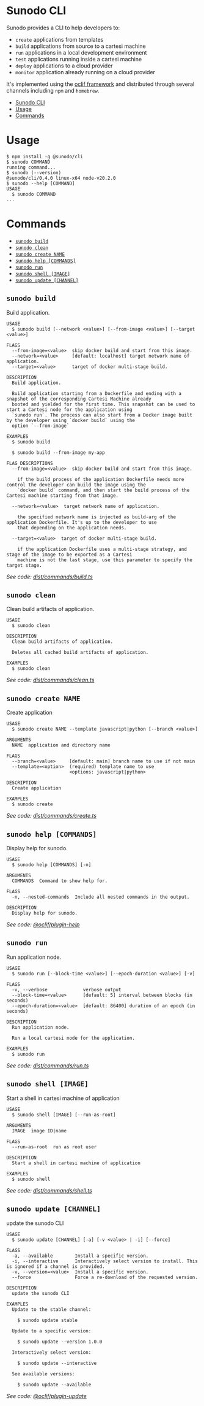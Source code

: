 # Sunodo CLI

Sunodo provides a CLI to help developers to:

-   `create` applications from templates
-   `build` applications from source to a cartesi machine
-   `run` applications in a local development environment
-   `test` applications running inside a cartesi machine
-   `deploy` applications to a cloud provider
-   `monitor` application already running on a cloud provider

It's implemented using the [oclif framework](https://oclif.io) and distributed through several channels including `npm` and `homebrew`.

<!-- toc -->
* [Sunodo CLI](#sunodo-cli)
* [Usage](#usage)
* [Commands](#commands)
<!-- tocstop -->

# Usage

<!-- usage -->
```sh-session
$ npm install -g @sunodo/cli
$ sunodo COMMAND
running command...
$ sunodo (--version)
@sunodo/cli/0.4.0 linux-x64 node-v20.2.0
$ sunodo --help [COMMAND]
USAGE
  $ sunodo COMMAND
...
```
<!-- usagestop -->

# Commands

<!-- commands -->
* [`sunodo build`](#sunodo-build)
* [`sunodo clean`](#sunodo-clean)
* [`sunodo create NAME`](#sunodo-create-name)
* [`sunodo help [COMMANDS]`](#sunodo-help-commands)
* [`sunodo run`](#sunodo-run)
* [`sunodo shell [IMAGE]`](#sunodo-shell-image)
* [`sunodo update [CHANNEL]`](#sunodo-update-channel)

## `sunodo build`

Build application.

```
USAGE
  $ sunodo build [--network <value>] [--from-image <value>] [--target <value>]

FLAGS
  --from-image=<value>  skip docker build and start from this image.
  --network=<value>     [default: localhost] target network name of application.
  --target=<value>      target of docker multi-stage build.

DESCRIPTION
  Build application.

  Build application starting from a Dockerfile and ending with a snapshot of the corresponding Cartesi Machine already
  booted and yielded for the first time. This snapshot can be used to start a Cartesi node for the application using
  `sunodo run`. The process can also start from a Docker image built by the developer using `docker build` using the
  option `--from-image`

EXAMPLES
  $ sunodo build

  $ sunodo build --from-image my-app

FLAG DESCRIPTIONS
  --from-image=<value>  skip docker build and start from this image.

    if the build process of the application Dockerfile needs more control the developer can build the image using the
    `docker build` command, and then start the build process of the Cartesi machine starting from that image.

  --network=<value>  target network name of application.

    the specified network name is injected as build-arg of the application Dockerfile. It's up to the developer to use
    that depending on the application needs.

  --target=<value>  target of docker multi-stage build.

    if the application Dockerfile uses a multi-stage strategy, and stage of the image to be exported as a Cartesi
    machine is not the last stage, use this parameter to specify the target stage.
```

_See code: [dist/commands/build.ts](https://github.com/sunodo/sunodo/blob/v0.4.0/dist/commands/build.ts)_

## `sunodo clean`

Clean build artifacts of application.

```
USAGE
  $ sunodo clean

DESCRIPTION
  Clean build artifacts of application.

  Deletes all cached build artifacts of application.

EXAMPLES
  $ sunodo clean
```

_See code: [dist/commands/clean.ts](https://github.com/sunodo/sunodo/blob/v0.4.0/dist/commands/clean.ts)_

## `sunodo create NAME`

Create application

```
USAGE
  $ sunodo create NAME --template javascript|python [--branch <value>]

ARGUMENTS
  NAME  application and directory name

FLAGS
  --branch=<value>     [default: main] branch name to use if not main
  --template=<option>  (required) template name to use
                       <options: javascript|python>

DESCRIPTION
  Create application

EXAMPLES
  $ sunodo create
```

_See code: [dist/commands/create.ts](https://github.com/sunodo/sunodo/blob/v0.4.0/dist/commands/create.ts)_

## `sunodo help [COMMANDS]`

Display help for sunodo.

```
USAGE
  $ sunodo help [COMMANDS] [-n]

ARGUMENTS
  COMMANDS  Command to show help for.

FLAGS
  -n, --nested-commands  Include all nested commands in the output.

DESCRIPTION
  Display help for sunodo.
```

_See code: [@oclif/plugin-help](https://github.com/oclif/plugin-help/blob/v5.2.9/src/commands/help.ts)_

## `sunodo run`

Run application node.

```
USAGE
  $ sunodo run [--block-time <value>] [--epoch-duration <value>] [-v]

FLAGS
  -v, --verbose             verbose output
  --block-time=<value>      [default: 5] interval between blocks (in seconds)
  --epoch-duration=<value>  [default: 86400] duration of an epoch (in seconds)

DESCRIPTION
  Run application node.

  Run a local cartesi node for the application.

EXAMPLES
  $ sunodo run
```

_See code: [dist/commands/run.ts](https://github.com/sunodo/sunodo/blob/v0.4.0/dist/commands/run.ts)_

## `sunodo shell [IMAGE]`

Start a shell in cartesi machine of application

```
USAGE
  $ sunodo shell [IMAGE] [--run-as-root]

ARGUMENTS
  IMAGE  image ID|name

FLAGS
  --run-as-root  run as root user

DESCRIPTION
  Start a shell in cartesi machine of application

EXAMPLES
  $ sunodo shell
```

_See code: [dist/commands/shell.ts](https://github.com/sunodo/sunodo/blob/v0.4.0/dist/commands/shell.ts)_

## `sunodo update [CHANNEL]`

update the sunodo CLI

```
USAGE
  $ sunodo update [CHANNEL] [-a] [-v <value> | -i] [--force]

FLAGS
  -a, --available        Install a specific version.
  -i, --interactive      Interactively select version to install. This is ignored if a channel is provided.
  -v, --version=<value>  Install a specific version.
  --force                Force a re-download of the requested version.

DESCRIPTION
  update the sunodo CLI

EXAMPLES
  Update to the stable channel:

    $ sunodo update stable

  Update to a specific version:

    $ sunodo update --version 1.0.0

  Interactively select version:

    $ sunodo update --interactive

  See available versions:

    $ sunodo update --available
```

_See code: [@oclif/plugin-update](https://github.com/oclif/plugin-update/blob/v3.1.15/src/commands/update.ts)_
<!-- commandsstop -->
